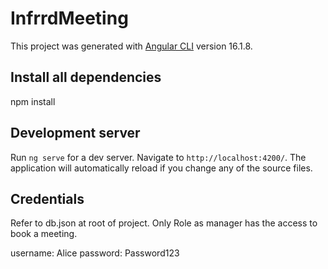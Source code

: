 # InfrrdMeeting

This project was generated with [Angular CLI](https://github.com/angular/angular-cli) version 16.1.8.

## Install all dependencies
npm install


## Development server

Run `ng serve` for a dev server. Navigate to `http://localhost:4200/`. The application will automatically reload if you change any of the source files.

## Credentials

Refer to db.json at root of project. Only Role as manager has the access to book a meeting.

username: Alice
password: Password123